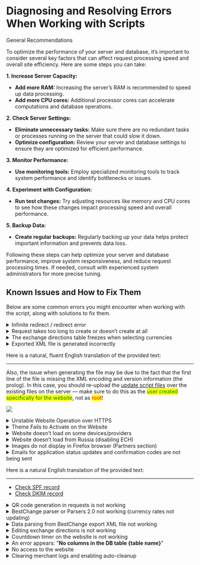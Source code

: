 # Diagnosing and Resolving Errors When Working with Scripts

General Recommendations

To optimize the performance of your server and database, it’s important to consider several key factors that can affect request processing speed and overall site efficiency. Here are some steps you can take:

**1. Increase Server Capacity:**

* **Add more RAM:** Increasing the server’s RAM is recommended to speed up data processing.
* **Add more CPU cores:** Additional processor cores can accelerate computations and database operations.

**2. Check Server Settings:**

* **Eliminate unnecessary tasks:** Make sure there are no redundant tasks or processes running on the server that could slow it down.
* **Optimize configuration:** Review your server and database settings to ensure they are optimized for efficient performance.

**3. Monitor Performance:**

* **Use monitoring tools:** Employ specialized monitoring tools to track system performance and identify bottlenecks or issues.

**4. Experiment with Configuration:**

* **Run test changes:** Try adjusting resources like memory and CPU cores to see how these changes impact processing speed and overall performance.

**5. Backup Data:**

* **Create regular backups:** Regularly backing up your data helps protect important information and prevents data loss.

Following these steps can help optimize your server and database performance, improve system responsiveness, and reduce request processing times. If needed, consult with experienced system administrators for more precise tuning.

## Known Issues and How to Fix Them

Below are some common errors you might encounter when working with the script, along with solutions to fix them.

<details>

<summary>Infinite redirect / redirect error</summary>

If you experience an infinite redirect loop, go to your server control panel settings (ISP Manager or another panel) and check the box for "**Redirect HTTP requests to HTTPS**" (example shown for ISP Manager).

![](<../../.gitbook/assets/image (313).png>)

</details>

<details>

<summary>Request takes too long to create or doesn’t create at all</summary>

Disable the SMTP server in the "**Messages -> E-mail templates**" section if you are using outgoing mail, then test how quickly the request is created.

If the request is created faster after disabling SMTP, you should switch to one of the [SMTP servers we recommend](https://premium.gitbook.io/main/osnovnye-nastroiki/uvedomleniya-administratoram-i-polzovatelyam/uvedomleniya-po-e-mail#nastroika-smtp).

![](<../../.gitbook/assets/image (1515).png>)

</details>

<details>

<summary>The exchange directions table freezes when selecting currencies</summary>

Adjust the caching settings in your Cloudflare dashboard — select the "**No query string**" option under "**Caching**" -> "**Configuration**".

<img src="../../.gitbook/assets/image (767).png" alt="" data-size="original">

</details>

<details>

<summary>Exported XML file is generated incorrectly</summary>

If you see a file validation error instead of the exported XML file, this usually means that one or more script files contain empty lines at the very beginning.

![](<../../.gitbook/assets/image (1565).png>)

Here’s how the XML file will look when opened locally after downloading it from the browser (right-click -> "Save as" -> XML file):

![](<../../.gitbook/assets/image (1564).png>)

To fix this error, you need to find files with empty first lines. To do this:

1. Locate the website’s root folder (often under root it’s `var/www/www-root/data/www/domain_name`), then navigate there:

```
cd var/www/www-root/data/www/domain_name
```

2. If you’re logged in as the site user, the path is usually shorter:

```
cd www/domain_name
```

3. Run the following command to search for files with empty first lines across all PHP files:

```
find . -name "*.php" -type f -exec sh -c 'if [ "$(head -n 1 "$1" | tr -d "\n")" = "" ]; then echo "$1: empty first line"; fi' _ {} \;
```

The output will list all files whose first line is empty.

![](<../../.gitbook/assets/image (1567).png>)

4. Manually locate each listed file on the server, open it, and remove the empty lines at the beginning.

</details>

Here is a natural, fluent English translation of the provided text:

---

Also, the issue when generating the file may be due to the fact that the first line of the file is missing the XML encoding and version information (the prolog). In this case, you should re-upload the [update script files](https://premiumexchanger.com/uscripts/) over the existing files on the server — make sure to do this as the <mark style="color:green;">user created specifically for the website</mark>, not as <mark style="color:red;">root</mark>!

![](<../../.gitbook/assets/image (1622).png>)

</details>

<details>

<summary>Unstable Website Operation over HTTPS</summary>

Check how the domain is specified under "**Settings**" -> "**General**" in the admin panel. It should be set as **https://your_domain**

![](<../../.gitbook/assets/image (1367).png>)

Also, verify how the domain is set in the database (table `xxxx_options`); it should also be **https://your_domain**

![](<../../.gitbook/assets/image (1369).png>)

You can open the database via the ISP Manager control panel, under the "Databases" section.

![](<../../.gitbook/assets/image (1523).png>)

![](<../../.gitbook/assets/image (1525).png>)

If the "**Web Interface**" button is missing, install phpMyAdmin.

To install phpMyAdmin for database management in ISP Manager, go to "**Settings**" -> "**Software Configuration**", check the box for "**MySQL Administration Web Interface**", then click the "**Install**" button above the list (perform these actions as <mark style="color:red;">root</mark>).

In your Cloudflare dashboard, set the encryption mode to **Flexible** under "**SSL/TLS**" -> "**Overview**".

![](<../../.gitbook/assets/image (1370).png>)

<mark style="background-color:red;">If you are using a self-signed certificate issued outside of Cloudflare, select the option "</mark><mark style="background-color:red;">**Full (Encrypts end-to-end, using a self signed certificate on the server)**</mark><mark style="background-color:red;">"</mark>

Disable the permanent HTTPS redirect in the site settings within ISP Manager.

![](<../../.gitbook/assets/image (1524).png>)

![](<../../.gitbook/assets/image (1368).png>)

</details>

<details>

<summary>Theme Fails to Activate on the Website</summary>

If you see the following error when activating the theme:

![](<../../.gitbook/assets/image (1827).png>)

Enable the `short_open_tag` option in the PHP configuration file (`php.ini`).

To do this, log into ISP Manager as <mark style="color:red;">**root**</mark> and go to the PHP settings (or open the `php.ini` file directly on the server if you’re not using ISP Manager):

![](<../../.gitbook/assets/image (1829).png>)

In the search box at the top right, type `short` and enable the displayed option.

![](<../../.gitbook/assets/image (1828).png>)

---

If you need any further assistance or clarification, feel free to ask!

Here is a natural English translation of the provided text:

---

After that, activate the theme that was showing the error.

</details>

<details>

<summary>Website doesn’t load on some devices/providers</summary>

Disable proxying in your Cloudflare dashboard. Go to the "**DNS**" ➔ "**Records**" section and start editing the A record.

<mark style="color:red;">**Please note that disabling proxying will expose your server’s real IP address to attackers and will disable DDoS protection. Only disable proxying as a last resort.**</mark>

<figure><img src="../../.gitbook/assets/image (42).png" alt=""><figcaption></figcaption></figure>

Turn off proxying in the "**Proxy status**" column.

<figure><img src="../../.gitbook/assets/image (43).png" alt=""><figcaption></figcaption></figure>

Save your changes.

<figure><img src="../../.gitbook/assets/image (44).png" alt=""><figcaption></figcaption></figure>

After these steps, your website should load on all devices and providers.

</details>

<details>

<summary>Website doesn’t load from Russia (disabling ECH)</summary>

Roskomnadzor has started blocking Cloudflare.

Cloudflare has forced all its users to enable Server Name Indication (SNI) encryption. This means that when this option is enabled, it’s impossible to see which website is being accessed over HTTPS. Roskomnadzor responded by blocking sites that use this technology.

As a result, many websites using Cloudflare have become inaccessible to many users in Russia.

If you need to disable Encrypted Client Hello (ECH) for your domain on Cloudflare, follow these steps. This process involves checking the current ECH status and then disabling it via Cloudflare.

<mark style="color:red;">**Please note that disabling ECH does not guarantee access to your site, but it helps in most cases.**</mark>

**Checking if ECH is enabled**

First, check whether ECH is enabled for your domain. To do this, visit the following link, replacing **example.com** with your domain:

[https://dns.google.com/query?name=**example.com**\&type=HTTPS](https://dns.google.com/query?name=example.com\&type=HTTPS)

![](<../../.gitbook/assets/image (2107).png>)

If the response contains the parameter **`ech=`**, this confirms that ECH is supported. If ECH is enabled, proceed to the next step.

\---------------------------------------------------------------------------------------------------------

---

Let me know if you need the rest translated or any adjustments!

## If you have a **free Cloudflare plan**:

**ECH can only be disabled on the free plan via the Cloudflare API.**

You will need:

* Your Cloudflare account **email address**
* Your **Global API Key** — used to authenticate API requests
* Your **Zone ID** — the unique identifier for your domain (zone) in Cloudflare

---

### 1. Get your Global API Key

Go to your Cloudflare profile page here and copy your Global API Key:  
[https://dash.cloudflare.com/profile/api-tokens](https://dash.cloudflare.com/profile/api-tokens)

---

### 2. Find your Zone ID

Go to your domain’s management page in Cloudflare, scroll down, and locate the **Zone ID**. Copy it.

---

### Disabling ECH using curl (Method 1):

Once you have your Global API Key and Zone ID, you can disable ECH using `curl`.

#### Install curl

Curl is a command-line tool for sending HTTP requests, which you’ll need to interact with the Cloudflare API.

- **On Windows:**

  Download and install curl from the [official website](https://curl.se/).

  *To check if curl is installed:*

  - For CMD:
    1. Press Win + R.
    2. Type `cmd` and press Enter.
    3. Run:

       ```bash
       curl --version
       ```

  - For PowerShell:
    1. Press Win + R.
    2. Type `powershell` and press Enter.
    3. Run:

       ```bash
       curl.exe --version
       ```

- **On Linux/macOS:**

  Curl is usually pre-installed. Verify by running:

  ```bash
  curl --version
  ```

---

### Run the following command to disable ECH:

Replace the placeholders with your actual values:

- `{ZONE_ID}` — your Zone ID from the Cloudflare dashboard
- `{ACCOUNT_EMAIL}` — your Cloudflare account email
- `{GLOBAL_API_KEY}` — your Global API Key

**Windows CMD:**

```bash
curl -X PATCH "https://api.cloudflare.com/client/v4/zones/{ZONE_ID}/settings/ech" ^
     -H "X-Auth-Email: {ACCOUNT_EMAIL}" ^
     -H "X-Auth-Key: {GLOBAL_API_KEY}" ^
     -H "Content-Type: application/json" ^
     --data "{\"id\":\"ech\",\"value\":\"off\"}"
```

**Windows PowerShell:**

```powershell
curl -Method PATCH "https://api.cloudflare.com/client/v4/zones/{ZONE_ID}/settings/ech" `
    -Headers @{
        "X-Auth-Email" = "{ACCOUNT_EMAIL}";
        "X-Auth-Key" = "{GLOBAL_API_KEY}";
        "Content-Type" = "application/json"
    } `
    -Body '{"id":"ech","value":"off"}'
```

**Linux/macOS:**

```bash
curl -X PATCH "https://api.cloudflare.com/client/v4/zones/{ZONE_ID}/settings/ech" \
     -H "X-Auth-Email: {ACCOUNT_EMAIL}" \
     -H "X-Auth-Key: {GLOBAL_API_KEY}" \
     -H "Content-Type: application/json" \
     --data '{"id":"ech","value":"off"}'
```

---

This will disable ECH for your domain on Cloudflare’s free plan.

Here is a natural English translation of the provided text:

---

```bash
curl -X PATCH "https://api.cloudflare.com/client/v4/zones/{ZONE_ID}/settings/ech" \
     -H "X-Auth-Email: {ACCOUNT_EMAIL}" \
     -H "X-Auth-Key: {GLOBAL_API_KEY}" \
     -H "Content-Type: application/json" \
     --data '{"id":"ech","value":"off"}'
```

If the request is successful, Cloudflare will return a response confirming that ECH has been disabled:

```bash
{"result":{"id":"ech","value":"off","modified_on":null,"editable":true},"success":true,"errors":[],"messages":[]}
```

### **Disabling ECH Using Postman (Option 2):**

You can perform the same procedure using Postman. Postman is an API testing tool that allows you to send requests to a server, receive responses, and analyze them. It supports HTTPS and lets you create requests with headers, parameters, and body content. This makes it ideal for testing APIs that use encrypted connections to ensure secure data transmission.

To disable ECH in Postman, create a new request and select the PATCH method. Replace `zone_id` with your actual Zone ID in the URL:

```
https://api.cloudflare.com/client/v4/zones/zone_id/settings/ech
```

In the **Headers** tab, add the following keys:

* `X-Auth-Email` — the email address associated with your Cloudflare account;
* `X-Auth-Key` — your Global API Key;
* `Content-Type` — set the value to `application/json`.

![Headers example](<../../.gitbook/assets/image (112).png>)

In the **Body** tab, select **raw** and enter the following JSON:

![Body example](<../../.gitbook/assets/image (113).png>)

```json
{"id": "ech", "value": "off"}
```

Then click the **Send** button.

![Send button](<../../.gitbook/assets/image (114).png>)

## If you have a <mark style="color:green;">paid Cloudflare plan</mark>:

1. Log in to your Cloudflare account.
2. Select your website.
3. Go to the **SSL/TLS** section.
4. Open the **Edge Certificates** tab.
5. Find the **Encrypted Client Hello (ECH)** setting.
6. Simply toggle this option to **Off**.

![ECH toggle](<../../.gitbook/assets/image (111).png>)

---

<details>

<summary>CAPTCHA image is not displaying on website pages</summary>

Set write permissions (for example, 777) on the folder `/wp-content/pn_uploads/captcha/` or `/wp-content/uploads/captcha/`.

![Folder permissions example](https://2722984412-files.gitbook.io/~/files/v0/b/gitbook-x-prod.appspot.com/o/spaces%2Fm9kqZXsNykrN6VyxxXBO%2Fuploads%2FyUtYC77gja8gTCQ5Qa1y%2Fimage.png?alt=media&token=e0f8b816-5622-42f8-ac21-ebf06d9654ee)

If you don’t know how to do this, please contact your hosting provider’s support team for assistance.

</details>

---

If you need any further help, feel free to ask!

<summary>The right column with currencies ("Receiving") does not appear on the exchanger’s main page after enabling the "Direction Sorting" module</summary>

Perform "**Step 3**" in the "**Exchanger Settings**" -> "**Migration**" section under the "**Special Migration Steps**" block — the currencies in the main table should then display correctly.

![](<../../.gitbook/assets/image (1888).png>)

![](<../../.gitbook/assets/image (1889).png>)

</details>

<details>

<summary>Images do not display in Firefox browser (Partners section)</summary>

![](<../../.gitbook/assets/image (382).png>)![](<../../.gitbook/assets/image (384).png>)

Cause: incorrect export of the original SVG images.

Solution:

1. Upload and extract the archive with images into the `/wp-content/uploads/partners/` folder on the server.
2. In the site admin panel, under the "**Partners**" section, update the image paths accordingly (example: `/wp-content/uploads/partners/bestchange.svg`).\
   ![](<../../.gitbook/assets/image (387).png>)
3. Uploading files to a separate folder instead of overwriting existing ones resolves caching issues with Cloudflare and browsers.

</details>

<details>

<summary>Emails for application status updates and confirmation codes are not being sent</summary>

It’s possible that your domain has been flagged as a spam sender, causing emails to be filtered — please check with your hosting provider’s support team.

Contact your hosting provider to confirm whether they are blocking outgoing emails. There may be server restrictions (for example, [smart relay](https://korporativnaya-pochta.com/articles/smart-relay-zaschita-ot-spama-dlya-korporativnoy-pochty)) that interfere with email delivery.

If the email content appears suspicious to mail services, try modifying or supplementing it to improve deliverability.

Change the subject line of the email sent for the "**New Application**" status to something less formal. Sometimes SMTP server filters block delivery based on the subject.

If emails are only received by some users or end up in the spam folder, check whether your domain has properly configured [SPF and/or DKIM records](https://neuropassenger.ru/dostavlyaemost-pisem/) and set them up if needed.

</details>

Here is a natural English translation of the provided text:

---

* [Check SPF record](https://mxtoolbox.com/spf.aspx)  
* [Check DKIM record](https://mxtoolbox.com/dkim.aspx)

</details>

<details>

<summary>QR code generation in requests is not working</summary>

In version 2.5.2 of the "**QR Code Generator**" module, the service used to generate codes was replaced for improved stability — please update the module to the latest version by following the [instructions](https://premium.gitbook.io/main/osnovnye-nastroiki/faq/kak-obnovit-faily-na-servere#moduli-skripta).

[Direct download link for the module](https://2574066779-files.gitbook.io/~/files/v0/b/gitbook-x-prod.appspot.com/o/spaces%2Fm9kqZXsNykrN6VyxxXBO%2Fuploads%2FfYDoTZNwTpp1UzsalKcy%2Fqr_adress.zip?alt=media\&token=f0d2c22e-8619-45d3-9bb4-e141746ec080).

No changes to the shortcode in request status templates are required.

</details>

<details>

<summary>BestChange parser or Parsers 2.0 not working (currency rates not updating)</summary>

<img src="../../.gitbook/assets/image (1260).png" alt="" data-size="original">

Most likely, the files on the server were uploaded as root, but they should be uploaded under the site’s user account — you need to change the ownership of the files and directories. Steps to follow:

* Download the root folder with all files as an archive to your PC  
* Delete these files on the server while logged in as root  
* Log in to ISP Manager as the user created for the site  
* Upload the archive to the server and unpack it to the same path

</details>

<details>

<summary>Data parsing from BestChange export XML file not working</summary>

In the CloudFlare control panel, enable [Bot Fight Mode](https://developers.cloudflare.com/bots/get-started/free/).  
![](<../../.gitbook/assets/image (2090).png>)

Fight Mode has a separate exceptions list — be sure to add the IP address **`162.19.29.225`** to it, regardless of how your other rules are configured.

![](<../../.gitbook/assets/image (2091).png>)

</details>

<details>

<summary>Editing exchange directions is not working</summary>

![](<../../.gitbook/assets/image (1983).png>)

Replace the file on your server at `wp-content/plugins/premiumbox/premium/includes/class-form.php` (the file can be found [at the bottom of this page](https://premium.gitbook.io/main/osnovnye-nastroiki/faq/diagnostika-i-reshenie-oshibok-pri-rabote-so-skriptom#fail-class-form.php-dlya-raznykh-versii-skripta)).

Please note that the file **must always** be uploaded only for the corresponding script version and only under the user account created for the site (<mark style="color:red;">**not root!**</mark>).

<img src="../../.gitbook/assets/image (1982).png" alt="" data-size="original">

</details>

<details>

<summary>Countdown timer on the website is not working</summary>

---

If you need the last section translated as well, please provide the content inside it.

If instead of the timer (the `[js_timer][bid_delete_time][/js_timer]` construct) you see "---" displayed:  
![](<../../.gitbook/assets/image (1891).png>)  
go to "**Settings**" -> "**General Settings**" and set the date format to any option <mark style="color:red;">**except**</mark> d/m/Y:  

![](<../../.gitbook/assets/image (1893).png>)

</details>

<details>

<summary>An error appears: "<strong>No columns in the DB table {table name}</strong>"</summary>

Reactivate the main plugin (Premium Exchanger) in the "**Plugins**" section.  

![](<../../.gitbook/assets/image (513).png>) ![](<../../.gitbook/assets/image (514).png>)  

Then disable the update mode in "**Exchanger Settings**" → "**General Settings**".  

![](<../../.gitbook/assets/image (515).png>)  

After that, the missing columns will be created in the table.

</details>

<details>

<summary>No access to the website</summary>

![](<../../.gitbook/assets/image (1261).png>)  

You need to locate the XXXX_options table in your database using PhpMyAdmin or Adminer and check the **home** and **siteurl** fields (they should contain your current domain).  

<mark style="color:blue;">In ISP Manager, phpMyAdmin can be installed via "Settings — Software Configuration" by checking the box for "MySQL administration web interface" and clicking the "Install" button above the table.</mark>

</details>

<details>

<summary>Clearing merchant logs and enabling auto-cleanup</summary>

When the "Merchant Logs" and "Auto Payout Logs" modules run for a long time, the accumulated logs can quickly fill up the database, which may cause errors on the site if auto-cleanup is not enabled.  

<mark style="color:red;">We recommend enabling logging only while configuring the merchant modules. Once payment acceptance and auto payouts are stable, you can disable logging.</mark>  

You can set up automatic log cleanup in "**Settings**" -> "**Logging Settings**":  
![](<../../.gitbook/assets/image (1371).png>)  

In the "**Settings**" -> "**Cron**" section, copy the cron job URL and create a cron task on your server following [this guide](https://premium.gitbook.io/rukovodstvo-polzovatelya/osnovnye-nastroiki/faq/kak-sozdat-zadanie-cron-na-servere) (run frequency: once every 24 hours or less often).  

![](<../../.gitbook/assets/image (672).png>) ![](<../../.gitbook/assets/image (673).png>)  

If logs are not cleared when clicking the "Delete Logs" button in the corresponding section, you will need to clear the logs directly via the database.  
![](<../../.gitbook/assets/image (1372).png>)



Here is a natural, fluent English translation of the provided text:

---

You need to access the database via PhpMyAdmin[^1] or Adminer and open the table [`xxxx_merch_logs`](#user-content-fn-2)[^2] (just in case, make a backup of the database before clearing the table).

Go to the database web interface.

<img src="../../.gitbook/assets/image (775).png" alt="" data-size="original">

_If the web interface is unavailable_ — _follow the instructions below to enable access:_

_How to check which firewall is installed on the server: log in as the <mark style="color:red;">root user</mark> to the ISPmanager panel, then run the command **`ufw status numbered`** in the Shell console._  
_If rules are listed, disable them with **`ufw disable`**. After working with the database, be sure to re-enable the rules using **`ufw enable`**._

_If you see the message **`Command 'ufw' not found`**, it means the firewall rules are managed by **iptables**._  
_To disable the rules, run **`iptables -P INPUT ACCEPT && iptables -P FORWARD ACCEPT`**, and after finishing your database work, reboot the server — the rules will be automatically re-enabled._

Find the table `xxxx_merch_logs` (where xxxx is your table prefix).

![](<../../.gitbook/assets/image (776).png>)

Go to the "Operations" tab.

![](<../../.gitbook/assets/image (774).png>)

Clear the table by clicking "TRUNCATE".

![](<../../.gitbook/assets/image (773).png>)

Confirm the data deletion.

![](<../../.gitbook/assets/image (777).png>)

Repeat these steps for the table [`xxxx_ap_logs`](#user-content-fn-3)[^3].

---

<details>

<summary>404 Error when accessing the exchange direction page</summary>

Most likely, the "**Dash in exchange direction**" module is enabled in the "**Modules**" section, but the settings have not been saved to apply the changes — you can either disable it or leave it enabled (your choice).

![](<../../.gitbook/assets/image (605).png>)

Go to "**Settings -> Permalinks**" and click the "**Save Changes**" button without making any changes on the page.

![](<../../.gitbook/assets/image (606).png>)

After that, check the exchange directions page. If the changes don’t appear immediately, [clear the cache in Cloudflare](https://premium.gitbook.io/main/osnovnye-nastroiki/faq/kak-sbrosit-kesh-v-cloudflare) (if you are using it).

</details>

<details>

<summary>525 Error "SSL handshake failed" when accessing the site</summary>

---

If you need the continuation or further translation, just let me know!

The error "SSL handshake failed" indicates that there was a problem establishing a secure connection between the client (usually a browser) and the server.

In your Cloudflare dashboard, go to the "SSL/TLS" section and set the "Your SSL/TLS encryption mode" option to "Flexible."

<img src="../../.gitbook/assets/image (779).png" alt="" data-size="original">

</details>

<details>

<summary>Admin Panel Errors After Script Update</summary>

Check the contents of the `userdata.php` file following the [instructions here](https://premium.gitbook.io/rukovodstvo-polzovatelya/pered-nachalom-raboty/instrukciya-po-obnovleniyu#ustranenie-nepoladok-posle-obnovleniya).

</details>

<details>

<summary>Error in <code>script.js</code> File</summary>

If you encounter this error, disable caching of `js` files in your site settings within ISP Manager.

![](<../../.gitbook/assets/image (101).png>)

In the "File Extensions for Caching" list, there **must NOT** be a `js` entry. If it’s present, remove it and save the settings.

![](<../../.gitbook/assets/image (102).png>)

</details>

<details>

<summary>Checking Table Sizes in the Database</summary>

If your website or admin panel starts to slow down, the issue might be caused by some database tables growing too large—most often, these are log tables.

To identify the largest tables for cleanup, follow these steps:

1. In ISP Manager, go to the "**Databases**" section, select your database (copy its name to a text file), then go to the "**Users**" section:

<img src="../../.gitbook/assets/image (1530).png" alt="" data-size="original">

2. On the page, select the database owner and click "**Edit**":

![](<../../.gitbook/assets/image (1531).png>)

3. Click the eye icon to view the user’s password. Save the username and password to a text file.

![](<../../.gitbook/assets/image (1532).png>)

4. Go to the "**Shell Client**" section and enter the command:

```
mysql -u username -p
```

Replace **username** with the database username you saved earlier. Run the command, then enter the password when prompted (note: the characters won’t be displayed as you type). Press Enter. If successful, you will see the message "**Welcome to the MySQL monitor.**"

![](<../../.gitbook/assets/image (1533).png>)

5. Next, enter the following command to list the largest tables by size:

```sql
SELECT table_name AS "Table", 
       ROUND(((data_length + index_length) / 1024 / 1024), 2) AS "Size in MB" 
FROM information_schema.TABLES 
WHERE table_schema = "database_name" 
ORDER BY (data_length + index_length) DESC;
```

Replace **database_name** with the name of your database. Press Enter.

This will display the tables sorted by their size in megabytes.

Here is a natural English translation of the provided text:

---

After completing these steps, a list of all tables will be displayed, sorted by size (with the largest tables at the top).

</details>

<details>

<summary>Redirect to a Subdomain When the Main Domain Is Blocked</summary>

First, you need to add the subdomain to your license in the [personal account](https://premiumexchanger.com/ulicense/). After that, add the following code block to your nginx configuration file (replace 123.ru and test.123.ru with your own domain and subdomain):

```nginx
server {
  server_name 123.ru;
  
  listen 80;
  
  location / {
    if ($argument_uri) {
      return 301 https://test.123.ru$request_uri;
    }
    
    ## remaining config here
  }
}
```

Here’s how it works: when a user visits the site, the specified condition is checked. If it’s met, a 301 redirect is issued, passing along all request parameters (including the “tail” of any partner links).

The example above is for nginx; this configuration will not work with Apache.

</details>

<details>

<summary>System Error (Code: anticsfr)</summary>

![](<../../.gitbook/assets/image (1259).png>)![](<../../.gitbook/assets/image (1304).png>)

<img src="../../.gitbook/assets/image (1307).png" alt="" data-size="original">

As a quick temporary fix, simply reload the page in your browser.

This error indicates a problem with session storage on the server or a change in the user’s IP address. Most likely, the user session storage is not configured correctly.

If the session keeps resetting, you will need to adjust your PHP settings.\
![](<../../.gitbook/assets/image (1336).png>)

To fix the issue, configure the session settings as shown in the screenshot below.

![](<../../.gitbook/assets/image (721).png>)

**`session.gc_probability`** and **`session.gc_divisor`**: These two settings together determine the probability that the garbage collection process will run on each request. The probability is calculated as **`gc_probability/gc_divisor`**. For example, if **`gc_probability`** is 1 and **`gc_divisor`** is 1000, garbage collection will run on approximately 0.1% of requests.

**`session.gc_maxlifetime`**: This setting defines the maximum lifetime of a session in seconds. If a session is older than this value, it will be considered “garbage” and deleted during the next garbage collection run.

---

If you need any further help or adjustments, feel free to ask!

**After changing the PHP configuration, you need to restart the web server for the changes to take effect.**

To automatically clear sessions, you can add two daily CRON jobs:

---

**Job 1:**
```bash
find /var/www/*/data/mod-tmp/ -name "sess_*" -exec rm {} \;
```

**Job 2:**
```bash
find /var/www/*/data/bin-tmp/ -name "sess_*" -exec rm {} \;
```

---

<details>
<summary>Control panel or site is slow/unresponsive, errors appear when creating a request</summary>

## Deleting Sessions

Run the following commands via SSH:

Navigate to the site’s data directory (replace **site_username** with the actual username):
```bash
cd /var/www/site_username/data
```

Then execute:
```bash
find mod-tmp -name "sess_*" -mtime +2 -type f -print0 | xargs -0rn 20 rm -f
```
This will delete all session files older than 2 days.

You can also open another SSH session and run:
```bash
df -i
```
This command shows inode usage (the number of files your disk can hold).

---

![Disk inode usage example](../../.gitbook/assets/image (714).png)

The number of inodes varies significantly between servers, so cleaning may take anywhere from 10 minutes to 5 hours.

## Server Access Settings

Please check the [“Settings” → “Cron” section](https://premium.gitbook.io/main/osnovnye-nastroiki/nastroiki/obshie-nastroiki#cron) — the settings there must match the instructions.

If you have modified these settings before, please revert them to their original state.

## PHP Settings

Log into ISP Manager as the **root user** and verify the PHP version used by your site.

![PHP version check](../../.gitbook/assets/image (715).png)

![PHP version selection](../../.gitbook/assets/image (716).png)

Next, open the settings for the selected PHP version:

![PHP version settings](../../.gitbook/assets/image (718).png)

Make sure the following parameters on your server match the values shown in the screenshot below. If they differ, please update them accordingly:

![PHP parameters](../../.gitbook/assets/image (719).png)

To fully clear session files, run:
```bash
find mod-tmp -name "sess_*" -type f -print0 | xargs -0rn 20 rm -f
```

After completing these steps, temporary files will be removed from the server, and PHP’s automatic file cleanup will function properly.

## Increasing Memory Limit

[Section continues...]  
</details>

If you are processing a large amount of data, the script may not have enough allocated RAM on the server to function properly. To increase the memory limit that WordPress can use, follow these steps:

1. On your server, open the file `your_domain/wp-config.php` and add the following lines right after the line `define('WP_DEBUG', false);`, then save the changes:

```php
define('WP_MEMORY_LIMIT', '512M');
define('WP_MAX_MEMORY_LIMIT', '1024M');
```

2. In your server configuration, set the value `MEMORY_LIMIT = 512M`.

---

## Change the IP-based Country Detection Service

In the "**GEO IP**" section under "**IP Detection Settings**," switch the source to **sypexgeo.net**, set the timeout to 7 seconds, and save the changes.

---

## Additional Actions in the Admin Panel and on the Server

You can try disabling all modules in the "**Modules**" section (make sure to note the initial state) and check if the site runs faster.

If it does, gradually re-enable the modules in batches of 3–5 and monitor when the slowdown occurs. Once you identify the problematic module, analyze it further to find the cause of the lag.

Also, if present, you can delete the module located at `\wp-content\plugins\premiumbox\moduls\courselogs` on the server, as it may be causing significant system load.

If these recommendations don’t resolve the issue, contact your hosting provider’s support team and ask them to perform diagnostics and provide information about the server load.

---

<details>

<summary>Increasing the Maximum Upload File Size</summary>

If needed, you can set a custom maximum file size for uploads via the user account or in requests (for example, images used for invoice or identity verification).

The default limit is 2 megabytes.

If you are using ISP Manager, log in as the root user, go to the "**PHP Settings**" section:

![PHP Settings](../../.gitbook/assets/image%20(1517).png)

Select the PHP version your site uses and open its settings:

![PHP Version Settings](../../.gitbook/assets/image%20(1519).png)

</details>

Set the desired value for the "**Max file size**" option and save the changes. Then restart the server.

If you are not using the ISP Manager control panel, open your php.ini file, locate the directives below, set your values accordingly, and restart the server.

```ini
upload_max_filesize = 128M      — maximum size of a single uploaded file  
post_max_size = 128M            — maximum size of all files uploaded in one request  
memory_limit = 256M             — PHP memory limit  
max_execution_time = 300        — maximum script execution time in seconds  
max_input_time = 300            — maximum time in seconds a script can spend parsing input data  
```

- **upload_max_filesize** — set this to a value larger than your backup file size  
- **post_max_size** — set this to a value larger than your backup file size  
- **memory_limit** — set this to a value larger than your backup file size  
- **max_execution_time** — set this to 0 (unlimited)

If you encounter errors after increasing the file size limits, please refer to the [official PHP guide on common file upload pitfalls](https://www.php.net/manual/ru/features.file-upload.common-pitfalls.php) for troubleshooting.

---

<details>

<summary>Setting the status to "<strong>Under Review</strong>"</summary>

1. In the settings of **all** **active** merchant modules, locate the block titled "**Working with request statuses**." For every option in this block, select "**Under Review**" from the dropdown menu and save your changes.

<img src="../../.gitbook/assets/Добавить мерчант ‹ Обменник — WordPress - Google Chrome_240501160623.png" alt="" data-size="original">

2. In the settings of **all** **active** auto-payout modules, disable payouts for requests with the status "**Under Review**" by selecting "**No**" for the highlighted option below.

<img src="../../.gitbook/assets/Добавить автовыплату ‹ Обменник — WordPress - Google Chrome_240501160808.png" alt="" data-size="original">

</details>

---

<details>

<summary>Quick reference for configuring DNS records to enable email on your domain</summary>

Occasionally, you may need to troubleshoot certain aspects of email verification. This involves checking various DNS records and queries.

</details>

Here is a naturalistic English translation of the given text:

---

[A brief cheat sheet](https://www.netmeister.org/blog/email-dns-records.html) that you can use next time you forget which records are used to verify SPF, DKIM, DMARC, etc.

</details>

### Module "**QR Generator**":

{% file src="../../.gitbook/assets/qr_adress.zip" %}

### The file class-form.php for different script versions:

Version 2.6:

{% file src="../../.gitbook/assets/class-form.php" %}

Version 2.5:

{% file src="../../.gitbook/assets/class-form (1).php" %}

[^1]: phpMyAdmin in ISP Manager can be installed via "Settings - Software Configuration - check the box for 'MySQL Administration Web Interface' - then click the 'Install' button above the table.

[^2]: Merchant logs

[^3]: Auto payout logs